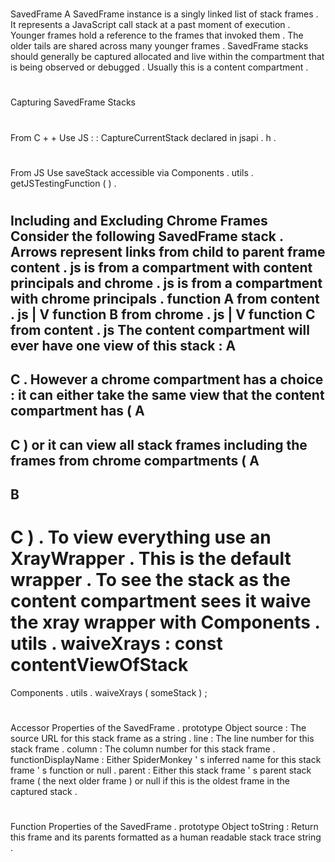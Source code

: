 #
SavedFrame
A
SavedFrame
instance
is
a
singly
linked
list
of
stack
frames
.
It
represents
a
JavaScript
call
stack
at
a
past
moment
of
execution
.
Younger
frames
hold
a
reference
to
the
frames
that
invoked
them
.
The
older
tails
are
shared
across
many
younger
frames
.
SavedFrame
stacks
should
generally
be
captured
allocated
and
live
within
the
compartment
that
is
being
observed
or
debugged
.
Usually
this
is
a
content
compartment
.
#
#
Capturing
SavedFrame
Stacks
#
#
#
From
C
+
+
Use
JS
:
:
CaptureCurrentStack
declared
in
jsapi
.
h
.
#
#
#
From
JS
Use
saveStack
accessible
via
Components
.
utils
.
getJSTestingFunction
(
)
.
#
#
Including
and
Excluding
Chrome
Frames
Consider
the
following
SavedFrame
stack
.
Arrows
represent
links
from
child
to
parent
frame
content
.
js
is
from
a
compartment
with
content
principals
and
chrome
.
js
is
from
a
compartment
with
chrome
principals
.
function
A
from
content
.
js
|
V
function
B
from
chrome
.
js
|
V
function
C
from
content
.
js
The
content
compartment
will
ever
have
one
view
of
this
stack
:
A
-
>
C
.
However
a
chrome
compartment
has
a
choice
:
it
can
either
take
the
same
view
that
the
content
compartment
has
(
A
-
>
C
)
or
it
can
view
all
stack
frames
including
the
frames
from
chrome
compartments
(
A
-
>
B
-
>
C
)
.
To
view
everything
use
an
XrayWrapper
.
This
is
the
default
wrapper
.
To
see
the
stack
as
the
content
compartment
sees
it
waive
the
xray
wrapper
with
Components
.
utils
.
waiveXrays
:
const
contentViewOfStack
=
Components
.
utils
.
waiveXrays
(
someStack
)
;
#
#
Accessor
Properties
of
the
SavedFrame
.
prototype
Object
source
:
The
source
URL
for
this
stack
frame
as
a
string
.
line
:
The
line
number
for
this
stack
frame
.
column
:
The
column
number
for
this
stack
frame
.
functionDisplayName
:
Either
SpiderMonkey
'
s
inferred
name
for
this
stack
frame
'
s
function
or
null
.
parent
:
Either
this
stack
frame
'
s
parent
stack
frame
(
the
next
older
frame
)
or
null
if
this
is
the
oldest
frame
in
the
captured
stack
.
#
#
Function
Properties
of
the
SavedFrame
.
prototype
Object
toString
:
Return
this
frame
and
its
parents
formatted
as
a
human
readable
stack
trace
string
.
